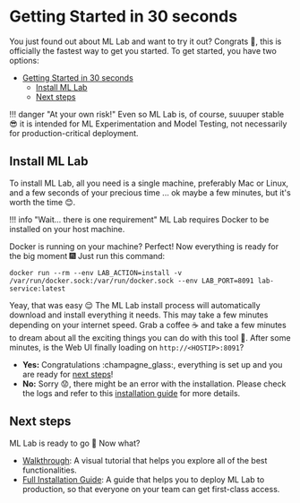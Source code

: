# Getting Started in 30 seconds

You just found out about ML Lab and want to try it out? Congrats :tada:, this is officially the fastest way to get you started. To get started, you have two options:

- [Getting Started in 30 seconds](#getting-started-in-30-seconds)
  - [Install ML Lab](#install-ml-lab)
  - [Next steps](#next-steps)

!!! danger "At your own risk!"
    Even so ML Lab is, of course, suuuper stable 😎 it is intended for ML Experimentation and Model Testing, not necessarily for production-critical deployment.

## Install ML Lab

To install ML Lab, all you need is a single machine, preferably Mac or Linux, and a few seconds of your precious time ... ok maybe a few minutes, but it's worth the time :blush:.

!!! info "Wait... there is one requirement"
    ML Lab requires Docker to be installed on your host machine.

Docker is running on your machine? Perfect! Now everything is ready for the big moment :fireworks: Just run this command:

```
docker run --rm --env LAB_ACTION=install -v /var/run/docker.sock:/var/run/docker.sock --env LAB_PORT=8091 lab-service:latest
```

Yeay, that was easy :relieved: The ML Lab install process will automatically download and install everything it needs. This may take a few minutes depending on your internet speed. Grab a coffee :coffee: and take a few minutes to dream about all the exciting things you can do with this tool :unicorn:. After some minutes, is the Web UI finally loading on `http://<HOSTIP>:8091`?

- **Yes:** Congratulations :champagne_glass:, everything is set up and you are ready for [next steps](#next-steps)!
- **No:** Sorry :worried:, there might be an error with the installation. Please check the logs and refer to this [installation guide](../installation/install-lab/) for more details.

## Next steps

ML Lab is ready to go :rocket: Now what?

- [Walkthrough](../walkthrough/lab-walkthrough/): A visual tutorial that helps you explore all of the best functionalities.
- [Full Installation Guide](../installation/install-lab/): A guide that helps you to deploy ML Lab to production, so that everyone on your team can get first-class access.
